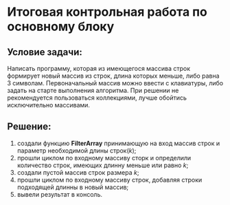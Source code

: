 # Итоговая контрольная работа по основному блоку
## Условие задачи:
Написать программу, которая из имеющегося массива строк формирует новый массив из строк, длина которых меньше, либо равна 3 символам. Первоначальный массив можно ввести с клавиатуры, либо задать на старте выполнения алгоритма. При решении не рекомендуется пользоваться коллекциями, лучше обойтись исключительно массивами.
## Решение:
1. создали функцию **FilterArray** принимающую на вход массив строк и параметр необходимой длины строк(*k*);
2. прошли циклом по входному массиву сторк и определили количество строк, имеющих длинну меньше или равно *k*;
3. создали пустой массив строк размера *k*;
4. прошли циклом по входному массиву строк, добавляя строки подходящей длинны в новый  массив;
5. вывели результат в консоль.
